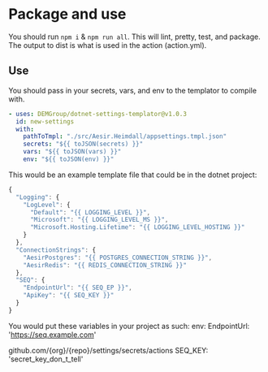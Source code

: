 # Package and use

You should run `npm i` & `npm run all`. This will lint, pretty, test, and package. The output to dist is what is used in the action (action.yml).

## Use

You should pass in your secrets, vars, and env to the templator to compile with.

```yml
- uses: DEMGroup/dotnet-settings-templator@v1.0.3
  id: new-settings
  with:
    pathToTmpl: "./src/Aesir.Heimdall/appsettings.tmpl.json"
    secrets: "${{ toJSON(secrets) }}"
    vars: "${{ toJSON(vars) }}"
    env: "${{ toJSON(env) }}"
```

This would be an example template file that could be in the dotnet project:
```javascript
{
  "Logging": {
    "LogLevel": {
      "Default": "{{ LOGGING_LEVEL }}",
      "Microsoft": "{{ LOGGING_LEVEL_MS }}",
      "Microsoft.Hosting.Lifetime": "{{ LOGGING_LEVEL_HOSTING }}"
    }
  },
  "ConnectionStrings": {
    "AesirPostgres": "{{ POSTGRES_CONNECTION_STRING }}",
    "AesirRedis": "{{ REDIS_CONNECTION_STRING }}"
  },
  "SEQ": {
    "EndpointUrl": "{{ SEQ_EP }}",
    "ApiKey": "{{ SEQ_KEY }}"
  }
}
```

You would put these variables in your project as such:
env:
  EndpointUrl: 'https://seq.example.com'

github.com/{org}/{repo}/settings/secrets/actions
  SEQ_KEY: 'secret_key_don_t_tell'
